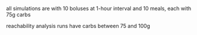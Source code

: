 all simulations are with 10 boluses at 1-hour interval and 10 meals, each with 75g carbs

reachability analysis runs have carbs between 75 and 100g